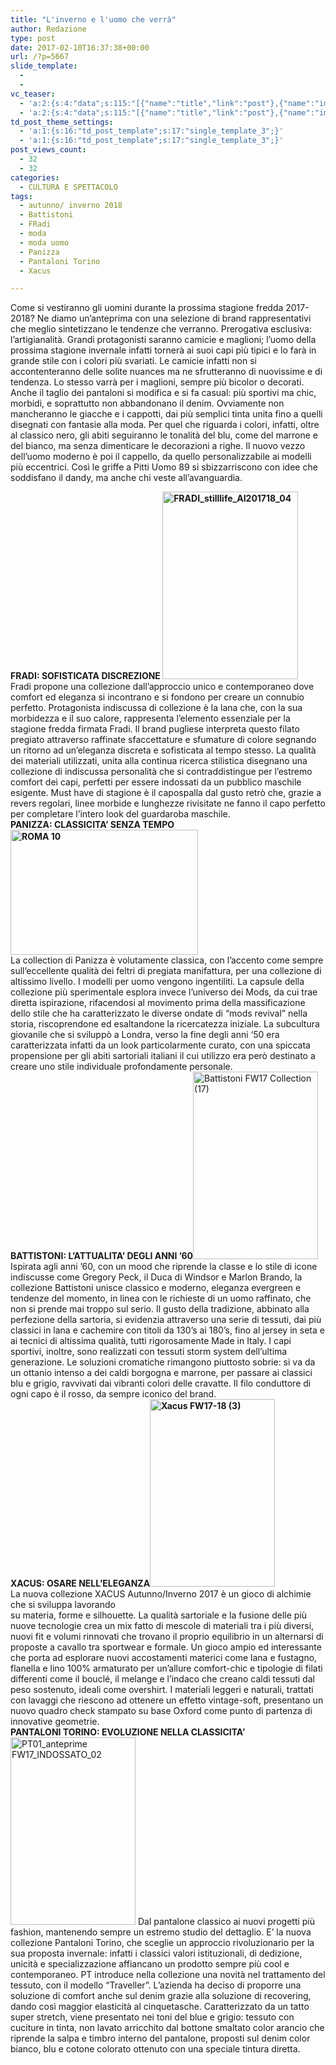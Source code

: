 ```yaml
---
title: "L'inverno e l'uomo che verrà"
author: Redazione
type: post
date: 2017-02-10T16:37:38+00:00
url: /?p=5667
slide_template:
  - 
  - 
vc_teaser:
  - 'a:2:{s:4:"data";s:115:"[{"name":"title","link":"post"},{"name":"image","image":"featured","link":"none"},{"name":"text","mode":"excerpt"}]";s:7:"bgcolor";s:0:"";}'
  - 'a:2:{s:4:"data";s:115:"[{"name":"title","link":"post"},{"name":"image","image":"featured","link":"none"},{"name":"text","mode":"excerpt"}]";s:7:"bgcolor";s:0:"";}'
td_post_theme_settings:
  - 'a:1:{s:16:"td_post_template";s:17:"single_template_3";}'
  - 'a:1:{s:16:"td_post_template";s:17:"single_template_3";}'
post_views_count:
  - 32
  - 32
categories:
  - CULTURA E SPETTACOLO
tags:
  - autunno/ inverno 2018
  - Battistoni
  - FRadi
  - moda
  - moda uomo
  - Panizza
  - Pantaloni Torino
  - Xacus

---
```

Come si vestiranno gli uomini durante la prossima stagione fredda 2017-2018? Ne diamo un&#8217;anteprima con una selezione di brand rappresentativi che meglio sintetizzano le tendenze che verranno. Prerogativa esclusiva: l&#8217;artigianalità. Grandi protagonisti saranno camicie e maglioni; l’uomo della prossima stagione invernale infatti tornerà ai suoi capi più tipici e lo farà in grande stile con i colori più svariati. Le camicie infatti non si accontenteranno delle solite nuances ma ne sfrutteranno di nuovissime e di tendenza. Lo stesso varrà per i maglioni, sempre più bicolor o decorati. Anche il taglio dei pantaloni si modifica e si fa casual: più sportivi ma chic, morbidi, e soprattutto non abbandonano il denim. Ovviamente non mancheranno le giacche e i cappotti, dai più semplici tinta unita fino a quelli disegnati con fantasie alla moda. Per quel che riguarda i colori, infatti, oltre al classico nero, gli abiti seguiranno le tonalità del blu, come del marrone e del bianco, ma senza dimenticare le decorazioni a righe. Il nuovo vezzo dell&#8217;uomo moderno è poi il cappello, da quello personalizzabile ai modelli più eccentrici. Così le griffe a Pitti Uomo 89 si sbizzarriscono con idee che soddisfano il dandy, ma anche chi veste all&#8217;avanguardia.

**FRADI: SOFISTICATA DISCREZIONE <img decoding="async" loading="lazy" class="size-medium wp-image-5668 alignleft" src="https://progressonline.it/wp-content/uploads/2017/02/FRADI_stilllife_AI201718_04-217x300.jpg" alt="FRADI_stilllife_AI201718_04" width="217" height="300" />**  
Fradi propone una collezione dall’approccio unico e contemporaneo dove comfort ed eleganza si incontrano e si fondono per creare un connubio perfetto. Protagonista indiscussa di collezione è la lana che, con la sua morbidezza e il suo calore, rappresenta l’elemento essenziale per la stagione fredda firmata Fradi. Il brand pugliese interpreta questo filato pregiato attraverso raffinate sfaccettature e sfumature di colore segnando un ritorno ad un’eleganza discreta e sofisticata al tempo stesso. La qualità dei materiali utilizzati, unita alla continua ricerca stilistica disegnano una collezione di indiscussa personalità che si contraddistingue per l’estremo comfort dei capi, perfetti per essere indossati da un pubblico maschile esigente. Must have di stagione è il capospalla dal gusto retrò che, grazie a revers regolari, linee morbide e lunghezze rivisitate ne fanno il capo perfetto per completare l’intero look del guardaroba maschile.  
**PANIZZA: CLASSICITA&#8217; SENZA TEMPO<img decoding="async" loading="lazy" class="size-medium wp-image-5669 alignright" src="https://progressonline.it/wp-content/uploads/2017/02/ROMA-10-300x200.jpg" alt="ROMA 10" width="300" height="200" />**  
La collection di Panizza è volutamente classica, con l’accento come sempre sull’eccellente qualità dei feltri di pregiata manifattura, per una collezione di altissimo livello. I modelli per uomo vengono ingentiliti. La capsule della collezione più sperimentale esplora invece l’universo dei Mods, da cui trae diretta ispirazione, rifacendosi al movimento prima della massificazione dello stile che ha caratterizzato le diverse ondate di “mods revival” nella storia, riscoprendone ed esaltandone la ricercatezza iniziale. La subcultura giovanile che si sviluppò a Londra, verso la fine degli anni ‘50 era caratterizzata infatti da un look particolarmente curato, con una spiccata propensione per gli abiti sartoriali italiani il cui utilizzo era però destinato a creare uno stile individuale profondamente personale.  
**BATTISTONI: L&#8217;ATTUALITA&#8217; DEGLI ANNI &#8217;60**<img decoding="async" loading="lazy" class="size-medium wp-image-5670 alignleft" src="https://progressonline.it/wp-content/uploads/2017/02/Battistoni-FW17-Collection-17-200x300.jpg" alt="Battistoni FW17 Collection (17)" width="200" height="300" />  
Ispirata agli anni ’60, con un mood che riprende la classe e lo stile di icone indiscusse come Gregory Peck, il Duca di Windsor e Marlon Brando, la collezione Battistoni unisce classico e moderno, eleganza evergreen e tendenze del momento, in linea con le richieste di un uomo raffinato, che non si prende mai troppo sul serio. Il gusto della tradizione, abbinato alla perfezione della sartoria, si evidenzia attraverso una serie di tessuti, dai più classici in lana e cachemire con titoli da 130’s ai 180’s, fino al jersey in seta e ai tecnici di altissima qualità, tutti rigorosamente Made in Italy. I capi sportivi, inoltre, sono realizzati con tessuti storm system dell’ultima generazione. Le soluzioni cromatiche rimangono piuttosto sobrie: si va da un ottanio intenso a dei caldi borgogna e marrone, per passare ai classici blu e grigio, ravvivati dai vibranti colori delle cravatte. Il filo conduttore di ogni capo è il rosso, da sempre iconico del brand.  
**XACUS: OSARE NELL&#8217;ELEGANZA<img decoding="async" loading="lazy" class="size-medium wp-image-5671 alignright" src="https://progressonline.it/wp-content/uploads/2017/02/Xacus-FW17-18-3-200x300.jpg" alt="Xacus FW17-18 (3)" width="200" height="300" />**  
La nuova collezione XACUS Autunno/Inverno 2017 è un gioco di alchimie che si sviluppa lavorando  
su materia, forme e silhouette. La qualità sartoriale e la fusione delle più nuove tecnologie crea un mix fatto di mescole di materiali tra i più diversi, nuovi fit e volumi rinnovati che trovano il proprio equilibrio in un alternarsi di proposte a cavallo tra sportwear e formale. Un gioco ampio ed interessante che porta ad esplorare nuovi accostamenti materici come lana e fustagno, flanella e lino 100% armaturato per un’allure comfort-chic e tipologie di filati differenti come il bouclé, il melange e l&#8217;indaco che creano caldi tessuti dal peso sostenuto, ideali come overshirt. I materiali leggeri e naturali, trattati con lavaggi che riescono ad ottenere un effetto vintage-soft, presentano un nuovo quadro check stampato su base Oxford come punto di partenza di innovative geometrie.  
**PANTALONI TORINO: EVOLUZIONE NELLA CLASSICITA&#8217;**  
<img decoding="async" loading="lazy" class="size-medium wp-image-5672 alignright" src="https://progressonline.it/wp-content/uploads/2017/02/PT01_anteprime-FW17_INDOSSATO_02-200x300.jpg" alt="PT01_anteprime FW17_INDOSSATO_02" width="200" height="300" /> Dal pantalone classico ai nuovi progetti più fashion, mantenendo sempre un estremo studio del dettaglio. E’ la nuova collezione Pantaloni Torino, che sceglie un approccio rivoluzionario per la sua proposta invernale: infatti i classici valori istituzionali, di dedizione, unicità e specializzazione affiancano un prodotto sempre più cool e contemporaneo. PT introduce nella collezione una novità nel trattamento del tessuto, con il modello “Traveller”. L’azienda ha deciso di proporre una soluzione di comfort anche sul denim grazie alla soluzione di recovering, dando così maggior elasticità al cinquetasche. Caratterizzato da un tatto super stretch, viene presentato nei toni del blue e grigio: tessuto con cuciture in tinta, non lavato arricchito dal bottone smaltato color arancio che riprende la salpa e timbro interno del pantalone, proposti sul denim color bianco, blu e cotone colorato ottenuto con una speciale tintura diretta.